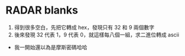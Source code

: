 # RADAR blanks
1. 得到很多空白，先把它轉成 hex，發現只有 32 和 9 兩個數字
2. 後來發現 32 代表 1，9 代表 0，就這樣每八個一組，求二進位轉成 ascii
* 我一開始還以為是摩斯密碼哈哈